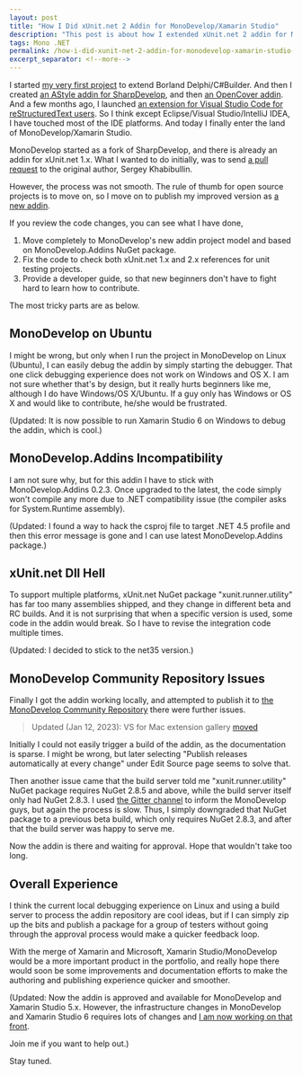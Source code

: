 ```yaml
---
layout: post
title: "How I Did xUnit.net 2 Addin for MonoDevelop/Xamarin Studio"
description: "This post is about how I extended xUnit.net 2 addin for MonoDevelop/Xamarin Studio."
tags: Mono .NET
permalink: /how-i-did-xunit-net-2-addin-for-monodevelop-xamarin-studio-c61029051407
excerpt_separator: <!--more-->
---
```

I started [my very first project](https://github.com/lextm/lextudio) to extend Borland Delphi/C#Builder. And then I created [an AStyle addin for SharpDevelop](https://alex.codeplex.com/), and then [an OpenCover addin](/opencover-addin-for-sharpdevelop-e5fd5cdadc80). And a few months ago, I launched [an extension for Visual Studio Code for reStructuredText users](/dockpanel-suite-docs-site-restructuredtext-and-visual-studio-code-d9d5a6b37a0d). So I think except Eclipse/Visual Studio/IntelliJ IDEA, I have touched most of the IDE platforms. And today I finally enter the land of MonoDevelop/Xamarin Studio.
<!--more-->

MonoDevelop started as a fork of SharpDevelop, and there is already an addin for xUnit.net 1.x. What I wanted to do initially, was to send [a pull request](https://github.com/xunit/xamarinstudio.xunit/pull/10) to the original author, Sergey Khabibullin.

However, the process was not smooth. The rule of thumb for open source projects is to move on, so I move on to publish my improved version as [a new addin](https://github.com/lextm/xamarinstudio.xunit).

If you review the code changes, you can see what I have done,

1. Move completely to MonoDevelop's new addin project model and based on MonoDevelop.Addins NuGet package.
1. Fix the code to check both xUnit.net 1.x and 2.x references for unit testing projects.
1. Provide a developer guide, so that new beginners don't have to fight hard to learn how to contribute.

The most tricky parts are as below.

## MonoDevelop on Ubuntu
I might be wrong, but only when I run the project in MonoDevelop on Linux (Ubuntu), I can easily debug the addin by simply starting the debugger. That one click debugging experience does not work on Windows and OS X. I am not sure whether that's by design, but it really hurts beginners like me, although I do have Windows/OS X/Ubuntu. If a guy only has Windows or OS X and would like to contribute, he/she would be frustrated.

(Updated: It is now possible to run Xamarin Studio 6 on Windows to debug the addin, which is cool.)

## MonoDevelop.Addins Incompatibility

I am not sure why, but for this addin I have to stick with MonoDevelop.Addins 0.2.3. Once upgraded to the latest, the code simply won't compile any more due to .NET compatibility issue (the compiler asks for System.Runtime assembly).

(Updated: I found a way to hack the csproj file to target .NET 4.5 profile and then this error message is gone and I can use latest MonoDevelop.Addins package.)

## xUnit.net Dll Hell

To support multiple platforms, xUnit.net NuGet package "xunit.runner.utility" has far too many assemblies shipped, and they change in different beta and RC builds. And it is not surprising that when a specific version is used, some code in the addin would break. So I have to revise the integration code multiple times.

(Updated: I decided to stick to the net35 version.)

## MonoDevelop Community Repository Issues

Finally I got the addin working locally, and attempted to publish it to [the MonoDevelop Community Repository](https://addins.monodevelop.com/) there were further issues.

> Updated (Jan 12, 2023): VS for Mac extension gallery [moved](https://learn.microsoft.com/en-us/previous-versions/visualstudio/mac/migrate-extensions?view=vsmac-2019)

Initially I could not easily trigger a build of the addin, as the documentation is sparse. I might be wrong, but later selecting "Publish releases automatically at every change" under Edit Source page seems to solve that.

Then another issue came that the build server told me "xunit.runner.utility" NuGet package requires NuGet 2.8.5 and above, while the build server itself only had NuGet 2.8.3. I used [the Gitter channel](https://gitter.im/mono/monodevelop) to inform the MonoDevelop guys, but again the process is slow. Thus, I simply downgraded that NuGet package to a previous beta build, which only requires NuGet 2.8.3, and after that the build server was happy to serve me.

Now the addin is there and waiting for approval. Hope that wouldn't take too long.

## Overall Experience

I think the current local debugging experience on Linux and using a build server to process the addin repository are cool ideas, but if I can simply zip up the bits and publish a package for a group of testers without going through the approval process would make a quicker feedback loop.

With the merge of Xamarin and Microsoft, Xamarin Studio/MonoDevelop would be a more important product in the portfolio, and really hope there would soon be some improvements and documentation efforts to make the authoring and publishing experience quicker and smoother.

(Updated: Now the addin is approved and available for MonoDevelop and Xamarin Studio 5.x. However, the infrastructure changes in MonoDevelop and Xamarin Studio 6 requires lots of changes and [I am now working on that front](https://github.com/lextm/xamarinstudio.xunit/issues/1).

Join me if you want to help out.)

Stay tuned.

